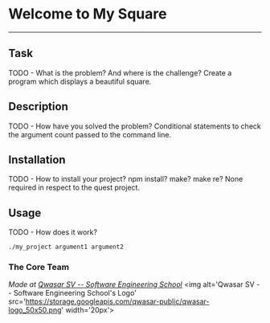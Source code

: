 # Welcome to My Square
***

## Task
TODO - What is the problem? And where is the challenge?
Create a program which displays a beautiful square.

## Description
TODO - How have you solved the problem?
Conditional statements to check the argument count passed to the command line.

## Installation
TODO - How to install your project? npm install? make? make re?
None required in respect to the quest project.

## Usage
TODO - How does it work?
```
./my_project argument1 argument2
```

### The Core Team


<span><i>Made at <a href='https://qwasar.io'>Qwasar SV -- Software Engineering School</a></i></span>
<span><img alt='Qwasar SV -- Software Engineering School's Logo' src='https://storage.googleapis.com/qwasar-public/qwasar-logo_50x50.png' width='20px'></span>
